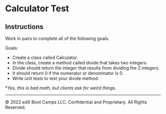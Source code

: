 # Calculator Test

## Instructions

Work in pairs to complete all of the following goals.

Goals:

- Create a class called Calculator.
- In the class, create a method called divide that takes two integers.
- Divide should return the integer that results from dividing the 2 integers.
- It should return 0 if the numerator or denominator is 0.
- Write unit tests to test your divide method.

**Yes, this is bad math, but clients ask for weird things.*

---

© 2022 edX Boot Camps LLC. Confidential and Proprietary. All Rights Reserved.

